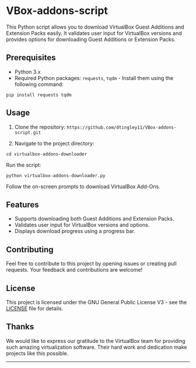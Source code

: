 # VBox-addons-script

This Python script allows you to download VirtualBox Guest Additions and Extension Packs easily. It validates user input for VirtualBox versions and provides options for downloading Guest Additions or Extension Packs.

## Prerequisites

- Python 3.x
- Required Python packages: `requests`, `tqdm` - Install them using the following command:

`pip install requests tqdm`

## Usage

1. Clone the repository:
`https://github.com/dtingley11/VBox-addons-script.git`


2. Navigate to the project directory:

`cd virtualbox-addons-downloader`

Run the script:

`python virtualbox-addons-downloader.py`


Follow the on-screen prompts to download VirtualBox Add-Ons.

## Features

- Supports downloading both Guest Additions and Extension Packs.
- Validates user input for VirtualBox versions and options.
- Displays download progress using a progress bar.

## Contributing

Feel free to contribute to this project by opening issues or creating pull requests. Your feedback and contributions are welcome!

## License

This project is licensed under the GNU General Public License V3  - see the [LICENSE](LICENSE) file for details.

## Thanks

We would like to express our gratitude to the VirtualBox team for providing such amazing virtualization software. Their hard work and dedication make projects like this possible.

---



